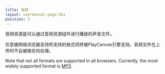 ```yaml
---
title: 音频
layout: usermanual-page.hbs
position: 5
---
```


音频资源是可以通过音频资源组件进行播放的声音文件。

任意被网络浏览器支持所支持的格式同样被PlayCanvas引擎支持。音频文件在上传时不会被做任何处理。

Note that not all formats are supported in all browsers. Currently, the most widely supported format is [MP3][mp3].

[mp3]: https://caniuse.com/mp3
[sound-component]: /user-manual/packs/components/sound/
